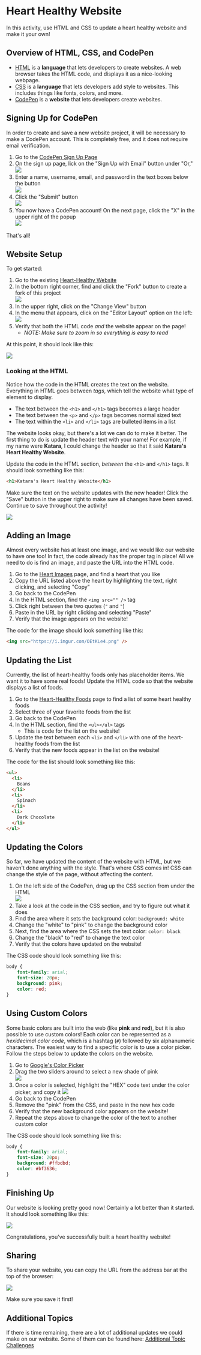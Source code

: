 # Heart Healthy Website
In this activity, use HTML and CSS to update a heart healthy website and make it your own!

## Overview of HTML, CSS, and CodePen
- [HTML](https://developer.mozilla.org/en-US/docs/Web/HTML) is a **language** that lets developers to create websites. A web browser takes the HTML code, and displays it as a nice-looking webpage.
- [CSS](https://developer.mozilla.org/en-US/docs/Glossary/CSS) is a **language** that lets developers add style to websites. This includes things like fonts, colors, and more.
- [CodePen](https://codepen.io/trending) is a **website** that lets developers create websites.

## Signing Up for CodePen
In order to create and save a new website project, it will be necessary to make a CodePen account. This is completely free, and it does not require email verification.

1. Go to the [CodePen Sign Up Page](https://codepen.io/accounts/signup/user/free)
1. On the sign up page, lick on the "Sign Up with Email" button under "Or,"  
    ![](https://i.imgur.com/HinQ4Ah.png)
1. Enter a name, username, email, and password in the text boxes below the button  
    ![](https://i.imgur.com/xXgOJ7u.png)
1. Click the "Submit" button  
    ![](https://i.imgur.com/dmSbsSV.png)
1. You now have a CodePen account! On the next page, click the "X" in the upper right of the popup  
    ![](https://i.imgur.com/UbyMYMi.png)

That's all!

## Website Setup
To get started:

1. Go to the existing [Heart-Healthy Website](https://codepen.io/jmaxwell/pen/OJXXBrG?editors=1000)
1. In the bottom right corner, find and click the "Fork" button to create a fork of this project  
    ![](https://i.imgur.com/z0Tx0FM.png)
1. In the upper right, click on the "Change View" button
1. In the menu that appears, click on the "Editor Layout" option on the left:  
    ![](https://i.imgur.com/j7UFrDT.png)
1. Verify that both the HTML code _and_ the website appear on the page!
    - _NOTE: Make sure to zoom in so everything is easy to read_

At this point, it should look like this:

![](https://i.imgur.com/9V1zmgH.png)

### Looking at the HTML
Notice how the code in the HTML creates the text on the website. Everything in HTML goes between _tags_, which tell the website what type of element to display.

- The text between the `<h1>` and `</h1>` tags becomes a large header
- The text between the `<p>` and `</p>` tags becomes normal sized text
- The text within the `<li>` and `</li>` tags are bulleted items in a list

The website looks okay, but there's a lot we can do to make it better. The first thing to do is update the header text with your name! For example, if my name were **Katara**, I could change the header so that it said **Katara's Heart Healthy Website**.

Update the code in the HTML section, _between_ the `<h1>` and `</h1>` tags. It should look something like this:

```html
<h1>Katara's Heart Healthy Website</h1>
```

Make sure the text on the website updates with the new header! Click the "Save" button in the upper right to make sure all changes have been saved. Continue to save throughout the activity!

![](https://i.imgur.com/mjKuMUU.png)

## Adding an Image
Almost every website has at least one image, and we would like our website to have one too! In fact, the code already has the proper tag in place! All we need to do is find an image, and paste the URL into the HTML code.

1. Go to the [Heart Images](HeartImages.md) page, and find a heart that you like
1. Copy the URL listed above the heart by highlighting the text, right clicking, and selecting "Copy"
1. Go back to the CodePen
1. In the HTML section, find the `<img src="" />` tag
1. Click right between the two quotes (`"` and `"`)
1. Paste in the URL by right clicking and selecting "Paste"
1. Verify that the image appears on the website!

The code for the image should look something like this:

```html
<img src="https://i.imgur.com/OEtKLe4.png" />
```

## Updating the List
Currently, the list of heart-healthy foods only has placeholder items. We want it to have some real foods! Update the HTML code so that the website displays a list of foods.

1. Go to the [Heart-Healthy Foods](HeartHealthyFoods.md) page to find a list of some heart healthy foods
1. Select three of your favorite foods from the list
1. Go back to the CodePen
1. In the HTML section, find the `<ul></ul>` tags
    - This is code for the list on the website!
1. Update the text between each `<li>` and `</li>` with one of the heart-healthy foods from the list
1. Verify that the new foods appear in the list on the website!

The code for the list should look something like this:

```html
<ul>
  <li>
    Beans
  </li>
  <li>
    Spinach
  </li>
  <li>
    Dark Chocolate
  </li>
</ul>
```

## Updating the Colors
So far, we have updated the content of the website with HTML, but we haven't done anything with the style. That's where CSS comes in! CSS can change the style of the page, without affecting the content.

1. On the left side of the CodePen, drag up the CSS section from under the HTML  
    ![](https://i.imgur.com/wTgXSj5.png)
1. Take a look at the code in the CSS section, and try to figure out what it does
1. Find the area where it sets the background color: `background: white`
1. Change the "white" to "pink" to change the background color
1. Next, find the area where the CSS sets the text color: `color: black`
1. Change the "black" to "red" to change the text color
1. Verify that the colors have updated on the website!

The CSS code should look something like this:

```css
body {
    font-family: arial;
    font-size: 20px;
    background: pink;
    color: red;
}
```

## Using Custom Colors
Some basic colors are built into the web (like **pink** and **red**), but it is also possible to use custom colors! Each color can be represented as a _hexidecimal color code_, which is a hashtag (`#`) followed by six alphanumeric characters. The easiest way to find a specific color is to use a color picker. Follow the steps below to update the colors on the website.

1. Go to [Google's Color Picker](https://www.google.com/search?q=color+picker)
1. Drag the two sliders around to select a new shade of pink  
    ![](https://i.imgur.com/Q6lxVvu.png)
1. Once a color is selected, highlight the "HEX" code text under the color picker, and copy it
    ![](https://i.imgur.com/ZnYw6fa.png)
1. Go back to the CodePen
1. Remove the "pink" from the CSS, and paste in the new hex code
1. Verify that the new background color appears on the website!
1. Repeat the steps above to change the color of the text to another custom color

The CSS code should look something like this:

```css
body {
    font-family: arial;
    font-size: 20px;
    background: #ffbdbd;
    color: #bf3636;
}
```

## Finishing Up
Our website is looking pretty good now! Certainly a lot better than it started. It should look something like this:

![](https://i.imgur.com/5uzBh7h.png)

Congratulations, you've successfully built a heart healthy website!

## Sharing
To share your website, you can copy the URL from the address bar at the top of the browser:

![](https://i.imgur.com/pKxx7mf.png)

Make sure you save it first!

## Additional Topics
If there is time remaining, there are a lot of additional updates we could make on our website. Some of them can be found here: [Additional Topic Challenges](HtmlCssJsContinued/AdditionalTopicChallenges.md)